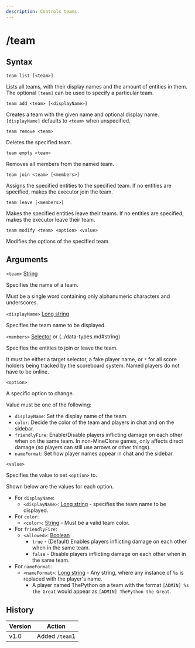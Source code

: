 ```yaml
---
description: Controls teams.
---
```


# /team

## Syntax

`team list [<team>]`

Lists all teams, with their display names and the amount of entities in them. The optional `[team]` can be used to specify a particular team.

`team add <team> [<displayName>]`

Creates a team with the given name and optional display name. `[displayName]` defaults to `<team>` when unspecified.

`team remove <team>`

Deletes the specified team.

`team empty <team>`

Removes all members from the named team.

`team join <team> [<members>]`

Assigns the specified entities to the specified team. If no entities are specified, makes the executor join the team.

`team leave [<members>]`

Makes the specified entities leave their teams. If no entities are specified, makes the executor leave their team.

`team modify <team> <option> <value>`

Modifies the options of the specified team.

## Arguments

`<team>` [String](../data-types.md#string)

Specifies the name of a team.

Must be a single word containing only alphanumeric characters and underscores.

`<displayName>` [Long string](../data-types.md#long-string)

Specifies the team name to be displayed.

`<members>` [Selector](../target-selectors.md) or (../data-types.md#string)

Specifies the entities to join or leave the team.

It must be either a target selector, a fake player name, or `*` for all score holders being tracked by the scoreboard system. Named players do not have to be online.

`<option>`

A specific option to change.

Value must be one of the following:

* `displayName`: Set the display name of the team.
* `color`: Decide the color of the team and players in chat and on the sidebar.
* `friendlyFire`: Enable/Disable players inflicting damage on each other when on the same team. In non-MineClone games, only affects direct damage (so players can still use arrows or other things).
* `nameFormat`: Set how player names appear in chat and the sidebar.

`<value>`

Specifies the value to set `<option>` to.

Shown below are the values for each option.

* For `displayName`:
  * `<displayName>`: [Long string](../data-types.md#long-string) - specifies the team name to be displayed.
* For `color`:
  * `<color>`: [String](../data-types.md#string) - Must be a valid team color.
* For `friendlyFire`:
  * `<allowed>`: [Boolean](../data-types.md#boolean)
    * `true` - (Default) Enables players inflicting damage on each other when in the same team.
    * `false` - Disable players inflicting damage on each other when in the same team.
* For `nameFormat`:
  * `<nameFormat>`: [Long string](../data-types.md#long-string) - Any string, where any instance of `%s` is replaced with the player's name.
    * A player named ThePython on a team with the format `[ADMIN] %s the Great` would appear as `[ADMIN] ThePython the Great`.

## History

| Version | Action         |
| ------- | -------------- |
| v1.0    | Added `/team`1 |
